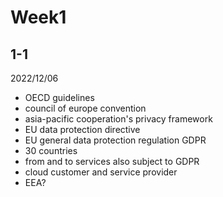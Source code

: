 # Week1

## 1-1

2022/12/06

- OECD guidelines
- council of europe convention
- asia-pacific cooperation's privacy framework
- EU data protection directive
- EU general data protection regulation GDPR
- 30 countries
- from and to services also subject to GDPR
- cloud customer and service provider
- EEA?
